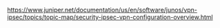 https://www.juniper.net/documentation/us/en/software/junos/vpn-ipsec/topics/topic-map/security-ipsec-vpn-configuration-overview.html